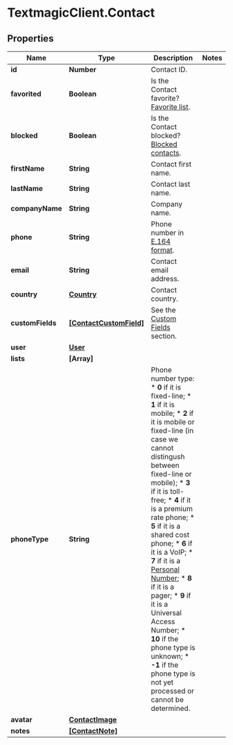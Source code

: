 # TextmagicClient.Contact

## Properties
Name | Type | Description | Notes
------------ | ------------- | ------------- | -------------
**id** | **Number** | Contact ID. | 
**favorited** | **Boolean** | Is the Contact favorite? [Favorite list](http://docs.textmagictesting.com/#operation/getFavorites). | 
**blocked** | **Boolean** | Is the Contact blocked? [Blocked contacts](http://docs.textmagictesting.com/#operation/getBlockedContacts). | 
**firstName** | **String** | Contact first name. | 
**lastName** | **String** | Contact last name. | 
**companyName** | **String** | Company name. | 
**phone** | **String** | Phone number in [E.164 format](https://en.wikipedia.org/wiki/E.164). | 
**email** | **String** | Contact email address. | 
**country** | [**Country**](Country.md) | Contact country. | 
**customFields** | [**[ContactCustomField]**](ContactCustomField.md) | See the [Custom Fields](http://docs.textmagictesting.com/#tag/Custom-Fields) section. | 
**user** | [**User**](User.md) |  | 
**lists** | **[Array]** |  | 
**phoneType** | **String** | Phone number type: * **0** if it is fixed-line; * **1** if it is mobile; * **2** if it is mobile or fixed-line (in case we cannot distingush between fixed-line or mobile); * **3** if it is toll-free; * **4** if it is a premium rate phone; * **5** if it is a shared cost phone; * **6** if it is a VoIP; * **7** if it is a [Personal Number](); * **8** if it is a pager; * **9** if it is a Universal Access Number; * **10** if the phone type is unknown; * **-1** if the phone type is not yet processed or cannot be determined.  | 
**avatar** | [**ContactImage**](ContactImage.md) |  | 
**notes** | [**[ContactNote]**](ContactNote.md) |  | 


